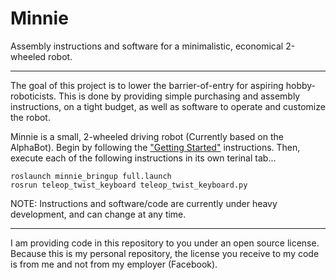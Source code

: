 # Minnie
Assembly instructions and software for a minimalistic, economical 2-wheeled robot.

---

The goal of this project is to lower the barrier-of-entry for aspiring hobby-roboticists. This is done by providing simple purchasing and assembly instructions, on a tight budget, as well as software to operate and customize the robot.

Minnie is a small, 2-wheeled driving robot (Currently based on the AlphaBot). Begin by following the ["Getting Started"](https://github.com/allProgramming/minnie/wiki/Getting-Started) instructions. Then, execute each of the following instructions in its own terinal tab...

```
roslaunch minnie_bringup full.launch
rosrun teleop_twist_keyboard teleop_twist_keyboard.py
```

NOTE: Instructions and software/code are currently under heavy development, and can change at any time.

---

I am providing code in this repository to you under an open source license. Because this is my personal repository, the license you receive to my code is from me and not from my employer (Facebook).
